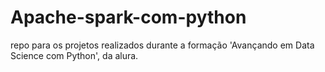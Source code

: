 # Apache-spark-com-python
repo para os projetos realizados durante a formação 'Avançando em Data Science com Python', da alura.
